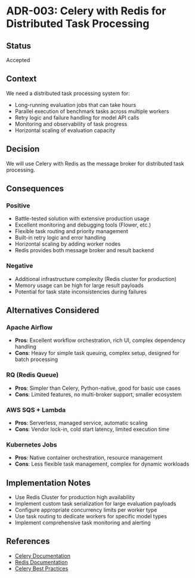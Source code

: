 # ADR-003: Celery with Redis for Distributed Task Processing

## Status
Accepted

## Context
We need a distributed task processing system for:
- Long-running evaluation jobs that can take hours
- Parallel execution of benchmark tasks across multiple workers
- Retry logic and failure handling for model API calls
- Monitoring and observability of task progress
- Horizontal scaling of evaluation capacity

## Decision
We will use Celery with Redis as the message broker for distributed task processing.

## Consequences

### Positive
- Battle-tested solution with extensive production usage
- Excellent monitoring and debugging tools (Flower, etc.)
- Flexible task routing and priority management
- Built-in retry logic and error handling
- Horizontal scaling by adding worker nodes
- Redis provides both message broker and result backend

### Negative
- Additional infrastructure complexity (Redis cluster for production)
- Memory usage can be high for large result payloads
- Potential for task state inconsistencies during failures

## Alternatives Considered

### Apache Airflow
- **Pros**: Excellent workflow orchestration, rich UI, complex dependency handling
- **Cons**: Heavy for simple task queuing, complex setup, designed for batch processing

### RQ (Redis Queue)
- **Pros**: Simpler than Celery, Python-native, good for basic use cases
- **Cons**: Limited features, no multi-broker support, smaller ecosystem

### AWS SQS + Lambda
- **Pros**: Serverless, managed service, automatic scaling
- **Cons**: Vendor lock-in, cold start latency, limited execution time

### Kubernetes Jobs
- **Pros**: Native container orchestration, resource management
- **Cons**: Less flexible task management, complex for dynamic workloads

## Implementation Notes
- Use Redis Cluster for production high availability
- Implement custom task serialization for large evaluation payloads
- Configure appropriate concurrency limits per worker type
- Use task routing to dedicate workers for specific model types
- Implement comprehensive task monitoring and alerting

## References
- [Celery Documentation](https://docs.celeryproject.org/en/stable/)
- [Redis Documentation](https://redis.io/documentation)
- [Celery Best Practices](https://docs.celeryproject.org/en/stable/userguide/tasks.html#best-practices)